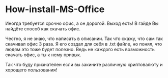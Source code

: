 # How-install-MS-Office
Иногда требуется срочно офис, а он дорогой. Выход есть! В гайде Вы найдёте способ как скачать офис.

Честно, я не знаю, что написать в описании. Так что скажу, что сам так скачивал офис 3 раза. Я его создал для себя в .txt файле, но понял, что людям
это тоже будет полезно. Ведь не каждого есть возможность скачать офис, а ты к нему привык. 

Так что буду признателен если вы закините различную криптовалюту и хорощего пользования!
